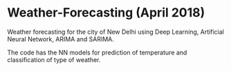# Weather-Forecasting (April 2018)
Weather forecasting for the city of New Delhi using Deep Learning, Artificial Neural Network, ARIMA and SARIMA.

The code has the NN models for prediction of temperature and classification of type of weather.
